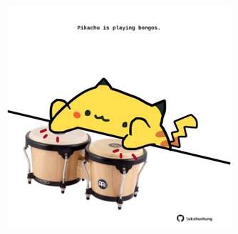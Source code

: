 <!-- built at 06/07/2025, 06:00:40 UTC -->
<p align="center">
  <img width="500" height="500" src="./ReadmeImage.svg">
</p>
